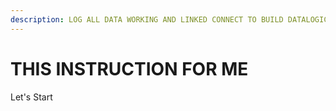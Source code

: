 ```yaml
---
description: LOG ALL DATA WORKING AND LINKED CONNECT TO BUILD DATALOGIC SYSTEM FROM 2010
---
```


# THIS INSTRUCTION FOR ME

Let's Start




